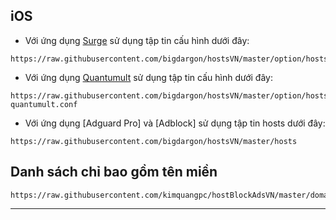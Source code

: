 ## iOS

- Với ứng dụng [Surge](https://github.com/bigdargon/hostsVN/wiki/Surge) sử dụng tập tin cấu hình dưới đây:
```
https://raw.githubusercontent.com/bigdargon/hostsVN/master/option/hostsVN.conf
```

- Với ứng dụng [Quantumult](https://github.com/bigdargon/hostsVN/wiki/Quantumult) sử dụng tập tin cấu hình dưới đây:
```
https://raw.githubusercontent.com/bigdargon/hostsVN/master/option/hostsVN-quantumult.conf
```

- Với ứng dụng [Adguard Pro] và [Adblock] sử dụng tập tin hosts dưới đây:
```
https://raw.githubusercontent.com/bigdargon/hostsVN/master/hosts
```

## Danh sách chỉ bao gồm tên miền
```
https://raw.githubusercontent.com/kimquangpc/hostBlockAdsVN/master/domain
```

***
